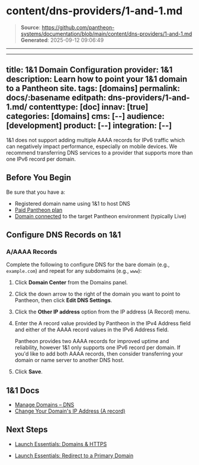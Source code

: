# content/dns-providers/1-and-1.md

> **Source**: https://github.com/pantheon-systems/documentation/blob/main/content/dns-providers/1-and-1.md
> **Generated**: 2025-09-12 09:06:49

---

---
title: 1&1 Domain Configuration
provider: 1&1
description: Learn how to point your 1&1 domain to a Pantheon site.
tags: [domains]
permalink: docs/:basename
editpath: dns-providers/1-and-1.md/
contenttype: [doc]
innav: [true]
categories: [domains]
cms: [--]
audience: [development]
product: [--]
integration: [--]
---
<Alert title="Warning" type="danger">

1&1 does not support adding multiple AAAA records for IPv6 traffic which can negatively impact performance, especially on mobile devices. We recommend transferring DNS services to a provider that supports more than one IPv6 record per domain.

</Alert>

## Before You Begin
Be sure that you have a:

- Registered domain name using 1&1 to host DNS
- [Paid Pantheon plan](/guides/launch/plans)
- [Domain connected](/guides/launch/domains) to the target Pantheon environment (typically Live)

## Configure DNS Records on 1&1

### A/AAAA Records
Complete the following to configure DNS for the bare domain (e.g., `example.com`) and repeat for any subdomains (e.g., `www`):

1. Click **Domain Center** from the Domains panel.
2. Click the down arrow to the right of the domain you want to point to Pantheon, then click **Edit DNS Settings**.
3. Click the **Other IP address** option from the IP address (A Record) menu.
4. Enter the A record value provided by Pantheon in the IPv4 Address field and either of the AAAA record values in the IPv6 Address field.

    Pantheon provides two AAAA records for improved uptime and reliability, however 1&1 only supports one IPv6 record per domain. If you'd like to add both AAAA records, then consider transferring your domain or name server to another DNS host.

5. Click **Save**.


## 1&1 Docs

* [Manage Domains – DNS](https://help.1and1.com/domains-c36931/manage-domains-c79822/dns-c37586)
* [Change Your Domain's IP Address (A record)](https://help.1and1.com/domains-c36931/manage-domains-c79822/dns-c37586/change-your-domain-s-ip-address-a-record-a599296.html)

## Next Steps

* [Launch Essentials: Domains & HTTPS](/guides/launch/domains)

* [Launch Essentials: Redirect to a Primary Domain](/guides/launch/redirects)
